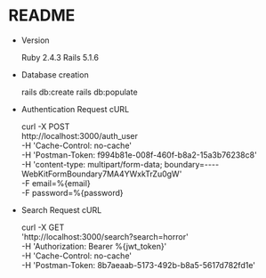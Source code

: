 # README

* Version

  Ruby 2.4.3
  Rails 5.1.6

* Database creation

  rails db:create
  rails db:populate

* Authentication Request cURL

  curl -X POST \
    http://localhost:3000/auth_user \
    -H 'Cache-Control: no-cache' \
    -H 'Postman-Token: f994b81e-008f-460f-b8a2-15a3b76238c8' \
    -H 'content-type: multipart/form-data; boundary=----WebKitFormBoundary7MA4YWxkTrZu0gW' \
    -F email=%{email} \
    -F password=%{password}

* Search Request cURL

  curl -X GET \
  	'http://localhost:3000/search?search=horror' \
    -H 'Authorization: Bearer %{jwt_token}' \
    -H 'Cache-Control: no-cache' \
    -H 'Postman-Token: 8b7aeaab-5173-492b-b8a5-5617d782fd1e'


